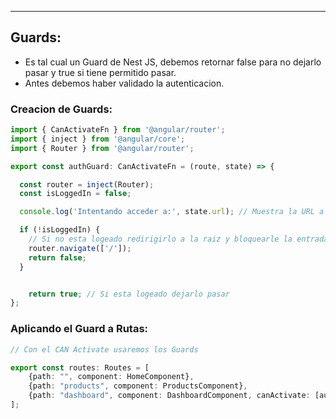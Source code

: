 
---
## Guards:
- Es tal cual un Guard de Nest JS, debemos retornar false para no dejarlo pasar y true si tiene permitido pasar. 
- Antes debemos haber validado la autenticacion.

### Creacion de Guards:

```ts
import { CanActivateFn } from '@angular/router';
import { inject } from '@angular/core';
import { Router } from '@angular/router';

export const authGuard: CanActivateFn = (route, state) => {

  const router = inject(Router);
  const isLoggedIn = false;

  console.log('Intentando acceder a:', state.url); // Muestra la URL a la que se está intentando acceder

  if (!isLoggedIn) {
    // Si no esta logeado redirigirlo a la raiz y bloquearle la entrada
    router.navigate(['/']);
    return false;
  }


    return true; // Si esta logeado dejarlo pasar 
};
```

### Aplicando el Guard a Rutas:

```ts
// Con el CAN Activate usaremos los Guards

export const routes: Routes = [
    {path: "", component: HomeComponent},
    {path: "products", component: ProductsComponent},
    {path: "dashboard", component: DashboardComponent, canActivate: [authGuard]}
];
```